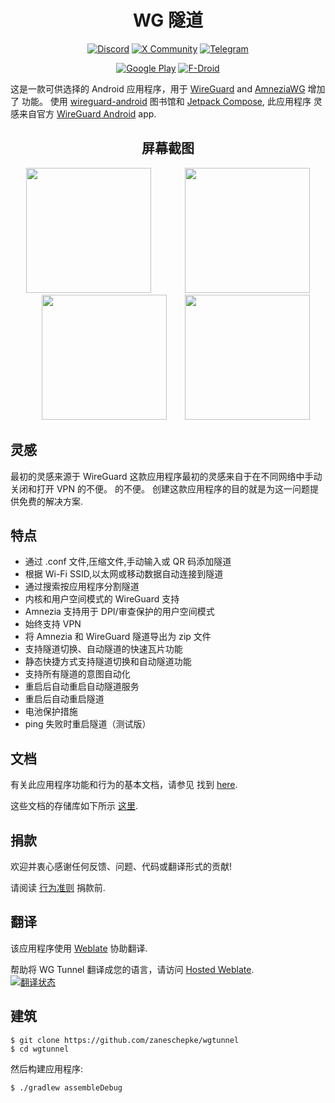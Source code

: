 <h1 align="center">
WG 隧道
</h1>

<div align="center">

[![Discord](https://img.shields.io/badge/Discord-%235865F2.svg?style=for-the-badge&logo=discord&logoColor=white)](https://discord.gg/rbRRNh6H7V)
[![X Community](https://img.shields.io/badge/X-000000?style=for-the-badge&logo=x&logoColor=white)](https://twitter.com/i/communities/1780655267685736818)
[![Telegram](https://img.shields.io/badge/Telegram-2CA5E0?style=for-the-badge&logo=telegram&logoColor=white)](https://t.me/wgtunnel)

</div>

<div align="center">


[![Google Play](https://img.shields.io/badge/Google_Play-414141?style=for-the-badge&logo=google-play&logoColor=white)](https://play.google.com/store/apps/details?id=com.zaneschepke.wireguardautotunnel)
[![F-Droid](https://img.shields.io/static/v1?style=for-the-badge&message=F-Droid&color=1976D2&logo=F-Droid&logoColor=FFFFFF&label=)](https://f-droid.org/packages/com.zaneschepke.wireguardautotunnel/)


</div>


<div align="left">

这是一款可供选择的 Android 应用程序，用于 [WireGuard](https://www.wireguard.com/) and [AmneziaWG](https://docs.amnezia.org/documentation/amnezia-wg/) 增加了
功能。 使用 [wireguard-android](https://github.com/WireGuard/wireguard-android)
图书馆和  [Jetpack Compose](https://developer.android.com/jetpack/compose), 此应用程序
灵感来自官方 [WireGuard Android](https://github.com/WireGuard/wireguard-android) app.

</div>

<div align="center">

## 屏幕截图

<p float="center">
  <img label="Main" style="padding-right:25px" src="fastlane/metadata/android/en-US/images/phoneScreenshots/main_screen.png" width="200" />
  <img label="Config" style="padding-left:25px" src="fastlane/metadata/android/en-US/images/phoneScreenshots/config_screen.png" width="200" />
  <img label="Settings" style="padding-left:25px" src="fastlane/metadata/android/en-US/images/phoneScreenshots/settings_screen.png" width="200" />
  <img label="Support" style="padding-left:25px" src="fastlane/metadata/android/en-US/images/phoneScreenshots/support_screen.png" width="200" />
</p>

<div align="left">

## 灵感

最初的灵感来源于 WireGuard 这款应用程序最初的灵感来自于在不同网络中手动关闭和打开 VPN 的不便。
的不便。 创建这款应用程序的目的就是为这一问题提供免费的解决方案.

## 特点

* 通过 .conf 文件,压缩文件,手动输入或 QR 码添加隧道
* 根据 Wi-Fi SSID,以太网或移动数据自动连接到隧道
* 通过搜索按应用程序分割隧道
* 内核和用户空间模式的 WireGuard 支持
* Amnezia 支持用于 DPI/审查保护的用户空间模式
* 始终支持 VPN
* 将 Amnezia 和 WireGuard 隧道导出为 zip 文件
* 支持隧道切换、自动隧道的快速瓦片功能
* 静态快捷方式支持隧道切换和自动隧道功能
* 支持所有隧道的意图自动化
* 重启后自动重启自动隧道服务
* 重启后自动重启隧道
* 电池保护措施
* ping 失败时重启隧道（测试版）

## 文档

有关此应用程序功能和行为的基本文档，请参见
找到 [here](https://zaneschepke.com/wgtunnel-docs/overview.html).

这些文档的存储库如下所示 [这里](https://github.com/zaneschepke/wgtunnel-docs).

## 捐款

欢迎并衷心感谢任何反馈、问题、代码或翻译形式的贡献!

请阅读 [行为准则](https://github.com/zaneschepke/wgtunnel?tab=coc-ov-file#contributor-code-of-conduct) 捐款前.

## 翻译

该应用程序使用 [Weblate](https://weblate.org) 协助翻译. 

帮助将 WG Tunnel 翻译成您的语言，请访问 [Hosted Weblate](https://hosted.weblate.org/engage/wg-tunnel/).\
[![翻译状态](https://hosted.weblate.org/widgets/wg-tunnel/-/multi-auto.svg)](https://hosted.weblate.org/engage/wg-tunnel/)


## 建筑

```
$ git clone https://github.com/zaneschepke/wgtunnel
$ cd wgtunnel
```

然后构建应用程序:

```
$ ./gradlew assembleDebug
```

</span>
